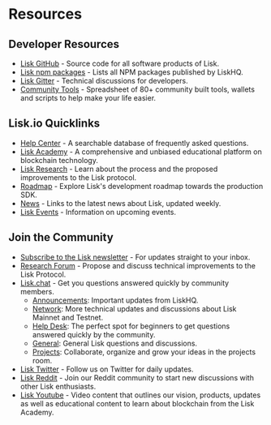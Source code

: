 # Resources

## Developer Resources

- [Lisk GitHub](https://github.com/LiskHQ) - Source code for all software products of Lisk.
- [Lisk npm packages](https://www.npmjs.com/~lisk) - Lists all NPM packages published by LiskHQ.
- [Lisk Gitter](https://gitter.im/LiskHQ/lisk) - Technical discussions for developers.
- [Community Tools](https://docs.google.com/spreadsheets/d/1EJ2ni5LBBNM43cCFkvQ7lYyAHeGm_cFwOQkfAqd-fQc/edit#gid=0) -  Spreadsheet of 80+ community built tools, wallets and scripts to help make your life easier.

## Lisk.io Quicklinks

- [Help Center](https://lisk.io/help-center) - A searchable database of frequently asked questions.
- [Lisk Academy](https://lisk.io/academy) - A comprehensive and unbiased educational platform on blockchain technology. 
- [Lisk Research](https://lisk.io/research) - Learn about the process and the proposed improvements to the Lisk protocol.
- [Roadmap](https://lisk.io/roadmap) - Explore Lisk's development roadmap towards the production SDK. 
- [News](https://blog.lisk.io/) - Links to the latest news about Lisk, updated weekly.
- [Lisk Events](https://lisk.io/events) - Information on upcoming events.

## Join the Community

- [Subscribe to the Lisk newsletter](https://mailchi.mp/lisk/newsletter) - For updates straight to your inbox.
- [Research Forum](https://research.lisk.io/) - Propose and discuss technical improvements to the Lisk Protocol.
- [Lisk.chat](https://lisk.chat/) - Get you questions answered quickly by community members.
   - [Announcements](https://lisk.chat/channel/announcements): Important updates from LiskHQ.
   - [Network](https://lisk.chat/channel/network): More technical updates and discussions about Lisk Mainnet and Testnet.
   - [Help Desk](https://lisk.chat/channel/help-desk): The perfect spot for beginners to get questions answered quickly by the community.
   - [General](https://lisk.chat/channel/general): General Lisk questions and discussions.
   - [Projects](https://lisk.chat/channel/projects): Collaborate, organize and grow your ideas in the projects room.
- [Lisk Twitter](https://twitter.com/LiskHQ) - Follow us on Twitter for daily updates.
- [Lisk Reddit](https://www.reddit.com/r/Lisk/) - Join our Reddit community to start new discussions with other Lisk enthusiasts.
- [Lisk Youtube](https://www.youtube.com/channel/UCuqpGfg_bOQ8Ja4pj811PWg) - Video content that outlines our vision, products, updates as well as educational content to learn about blockchain from the Lisk Academy.
